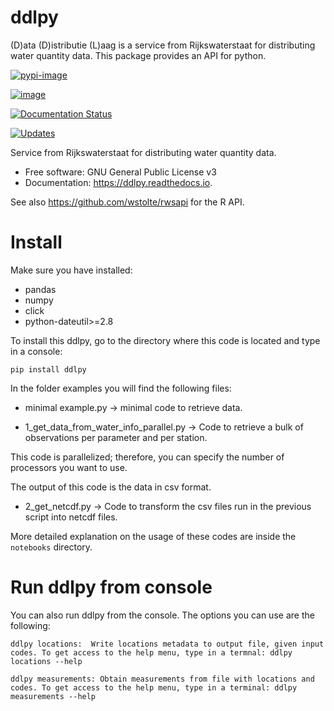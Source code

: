 # ddlpy

(D)ata (D)istributie (L)aag is a service from Rijkswaterstaat for distributing water quantity data. This package provides an API for python.

[![pypi-image](https://img.shields.io/pypi/v/ddlpy.svg)](https://pypi.python.org/pypi/ddlpy)

[![image](https://img.shields.io/travis/openearth/ddlpy.svg)](https://travis-ci.org/openearth/ddlpy)

[![Documentation Status](https://readthedocs.org/projects/ddlpy/badge/?version=latest)](https://ddlpy.readthedocs.io/en/latest/?badge=latest)

[![Updates](https://pyup.io/repos/github/openearth/ddlpy/shield.svg)](https://pyup.io/repos/github/openearth/ddlpy/)

Service from Rijkswaterstaat for distributing water quantity data.

-   Free software: GNU General Public License v3
-   Documentation: <https://ddlpy.readthedocs.io>.


See also https://github.com/wstolte/rwsapi for the R API.


# Install
Make sure you have installed:

* pandas
* numpy
* click
* python-dateutil>=2.8

To install this ddlpy, go to the directory where this code is located and type in a console:

    pip install ddlpy

In the folder examples you will find the following files:

* minimal example.py -> minimal code to retrieve data.

* 1_get_data_from_water_info_parallel.py -> Code to retrieve a bulk of observations per parameter and per station.

This code is parallelized; therefore, you can specify the number of processors you want to use.

The output of this code is the data in csv format.

* 2_get_netcdf.py -> Code to transform the csv files run in the previous script into netcdf files.

More detailed explanation on the usage of these codes are inside the `notebooks` directory.

# Run ddlpy from console

You can also run ddlpy from the console. The options you can use are the following:
	  
	ddlpy locations:  Write locations metadata to output file, given input codes. To get access to the help menu, type in a termnal: ddlpy locations --help

	ddlpy measurements: Obtain measurements from file with locations and codes. To get access to the help menu, type in a terminal: ddlpy measurements --help


